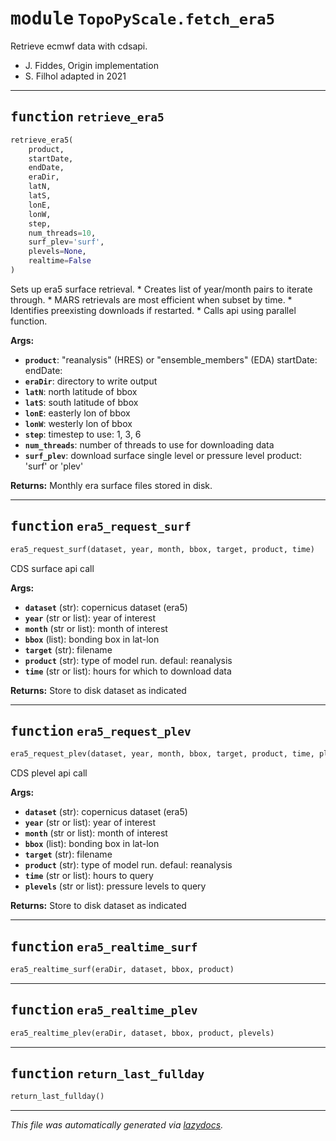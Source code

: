 <!-- markdownlint-disable -->

# <kbd>module</kbd> `TopoPyScale.fetch_era5`
Retrieve ecmwf data with cdsapi. 


- J. Fiddes, Origin implementation 
- S. Filhol adapted in 2021 


---

## <kbd>function</kbd> `retrieve_era5`

```python
retrieve_era5(
    product,
    startDate,
    endDate,
    eraDir,
    latN,
    latS,
    lonE,
    lonW,
    step,
    num_threads=10,
    surf_plev='surf',
    plevels=None,
    realtime=False
)
```

Sets up era5 surface retrieval. * Creates list of year/month pairs to iterate through.  * MARS retrievals are most efficient when subset by time.  * Identifies preexisting downloads if restarted.  * Calls api using parallel function. 



**Args:**
 
 - <b>`product`</b>:  "reanalysis" (HRES) or "ensemble_members" (EDA) startDate: endDate: 
 - <b>`eraDir`</b>:  directory to write output 
 - <b>`latN`</b>:  north latitude of bbox 
 - <b>`latS`</b>:  south latitude of bbox 
 - <b>`lonE`</b>:  easterly lon of bbox 
 - <b>`lonW`</b>:  westerly lon of bbox 
 - <b>`step`</b>:  timestep to use: 1, 3, 6 
 - <b>`num_threads`</b>:  number of threads to use for downloading data 
 - <b>`surf_plev`</b>:  download surface single level or pressure level product: 'surf' or 'plev' 



**Returns:**
 Monthly era surface files stored in disk.                 


---

## <kbd>function</kbd> `era5_request_surf`

```python
era5_request_surf(dataset, year, month, bbox, target, product, time)
```

CDS surface api call 



**Args:**
 
 - <b>`dataset`</b> (str):  copernicus dataset (era5) 
 - <b>`year`</b> (str or list):  year of interest 
 - <b>`month`</b> (str or list):  month of interest 
 - <b>`bbox`</b> (list):  bonding box in lat-lon 
 - <b>`target`</b> (str):  filename 
 - <b>`product`</b> (str):  type of model run. defaul: reanalysis 
 - <b>`time`</b> (str or list):  hours for which to download data  



**Returns:**
 Store to disk dataset as indicated 


---

## <kbd>function</kbd> `era5_request_plev`

```python
era5_request_plev(dataset, year, month, bbox, target, product, time, plevels)
```

CDS plevel api call 



**Args:**
 
 - <b>`dataset`</b> (str):  copernicus dataset (era5) 
 - <b>`year`</b> (str or list):  year of interest 
 - <b>`month`</b> (str or list):  month of interest 
 - <b>`bbox`</b> (list):  bonding box in lat-lon 
 - <b>`target`</b> (str):  filename 
 - <b>`product`</b> (str):  type of model run. defaul: reanalysis 
 - <b>`time`</b> (str or list):  hours to query 
 - <b>`plevels`</b> (str or list):  pressure levels to query 



**Returns:**
 Store to disk dataset as indicated 


---

## <kbd>function</kbd> `era5_realtime_surf`

```python
era5_realtime_surf(eraDir, dataset, bbox, product)
```






---

## <kbd>function</kbd> `era5_realtime_plev`

```python
era5_realtime_plev(eraDir, dataset, bbox, product, plevels)
```






---

## <kbd>function</kbd> `return_last_fullday`

```python
return_last_fullday()
```








---

_This file was automatically generated via [lazydocs](https://github.com/ml-tooling/lazydocs)._
